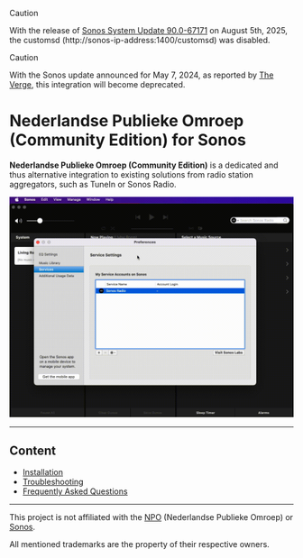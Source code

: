 > [!CAUTION]
> With the release of <a href="https://support.sonos.com/article/release-notes-sonos-system-updates">Sonos System Update 90.0-67171</a> on August 5th, 2025, the customsd (http://sonos-ip-address:1400/customsd) was disabled.

> [!CAUTION]
> With the Sonos update announced for May 7, 2024, as reported by <a href="https://www.theverge.com/2024/4/10/24125866/sonos-new-app-features">The Verge</a>, this integration will become deprecated.

# Nederlandse Publieke Omroep (Community Edition) for Sonos

**Nederlandse Publieke Omroep (Community Edition)** is a dedicated and thus alternative integration to existing solutions from radio station aggregators, such as TuneIn or Sonos Radio.

<img src="https://raw.githubusercontent.com/public-broadcasting/nederlandse-publieke-omroep-community-edition-for-sonos/main/img/nederlandse-publieke-omroep-community-edition-for-sonos-demo.gif">

---

## Content

- [Installation](https://github.com/public-broadcasting/nederlandse-publieke-omroep-community-edition-for-sonos/wiki#installation)
- [Troubleshooting](https://github.com/public-broadcasting/nederlandse-publieke-omroep-community-edition-for-sonos/wiki#troubleshooting)
- [Frequently Asked Questions](https://github.com/public-broadcasting/nederlandse-publieke-omroep-community-edition-for-sonos/wiki#frequently-asked-questions)

---

This project is not affiliated with the <a href="https://over.npo.nl/">NPO</a> (Nederlandse Publieke Omroep) or <a href="https://www.sonos.com/">Sonos</a>.

All mentioned trademarks are the property of their respective owners.
